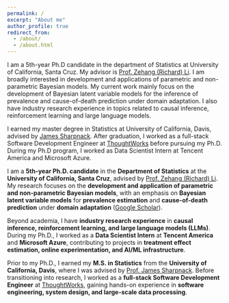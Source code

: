 ```yaml
---
permalink: /
excerpt: "About me"
author_profile: true
redirect_from: 
  - /about/
  - /about.html
---
```


I am a 5th-year Ph.D candidate in the department of Statistics at University of California, Santa Cruz. My advisor is [Prof. Zehang (Richard) Li](https://zehangli.com). I am broadly interested in development and applications of parametric and non-parametric Bayesian models. My current work mainly focus on the development of Bayesian latent variable models for the inference of prevalence and cause-of-death prediction under domain adaptation. I also have industry research experience in topics related to causal inference, reinforcement learning and large language models. 

I earned my master degree in Statistics at University of California, Davis, advised by [James Sharpnack](https://jsharpna.github.io). After graduation, I worked as a full-stack Software Development Engineer at [ThoughtWorks](https://www.thoughtworks.com/en-us) before pursuing my Ph.D. During my Ph.D program, I worked as Data Scientist Intern at Tencent America and Microsoft Azure.


I am a **5th-year Ph.D. candidate** in the **Department of Statistics** at the **University of California, Santa Cruz**, advised by [Prof. Zehang (Richard) Li](https://zehangli.com). My research focuses on the **development and application of parametric and non-parametric Bayesian models**, with an emphasis on **Bayesian latent variable models** for **prevalence estimation** and **cause-of-death prediction** under **domain adaptation** ([Google Scholar](https://scholar.google.com/citations?view_op=list_works&hl=en&hl=en&user=pZsCRpMAAAAJ&inst=1581658869211165550)).

Beyond academia, I have **industry research experience** in **causal inference, reinforcement learning, and large language models (LLMs)**. During my Ph.D., I worked as a **Data Scientist Intern** at **Tencent America** and **Microsoft Azure**, contributing to projects in **treatment effect estimation, online experimentation, and AI/ML infrastructure**.

Prior to my Ph.D., I earned my **M.S. in Statistics** from the **University of California, Davis**, where I was advised by [Prof. James Sharpnack](https://jsharpna.github.io). Before transitioning into research, I worked as a **full-stack Software Development Engineer** at [ThoughtWorks](https://www.thoughtworks.com/en-us), gaining hands-on experience in **software engineering, system design, and large-scale data processing**.
